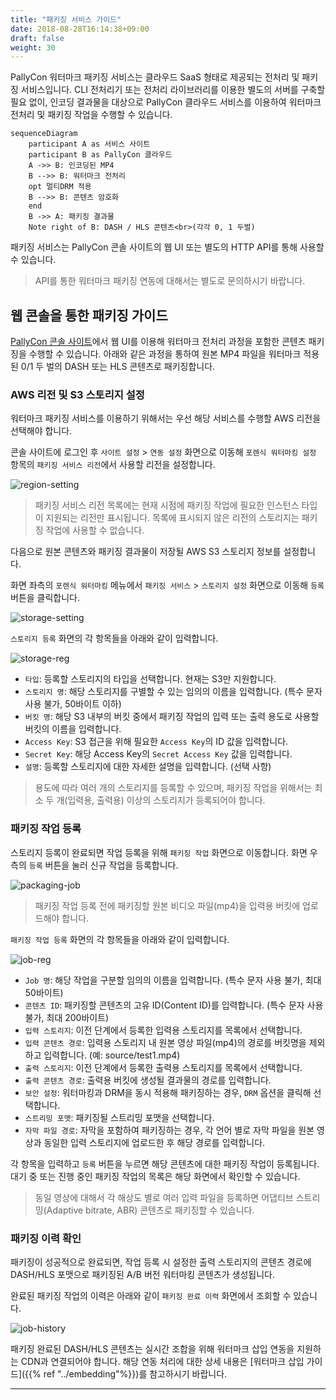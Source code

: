 ```yaml
---
title: "패키징 서비스 가이드"
date: 2018-08-28T16:14:38+09:00
draft: false
weight: 30
---
```


PallyCon 워터마크 패키징 서비스는 클라우드 SaaS 형태로 제공되는 전처리 및 패키징 서비스입니다. CLI 전처리기 또는 전처리 라이브러리를 이용한 별도의 서버를 구축할 필요 없이, 인코딩 결과물을 대상으로 PallyCon 클라우드 서비스를 이용하여 워터마크 전처리 및 패키징 작업을 수행할 수 있습니다.

```mermaid
sequenceDiagram
    participant A as 서비스 사이트
    participant B as PallyCon 클라우드
    A ->> B: 인코딩된 MP4
    B -->> B: 워터마크 전처리
    opt 멀티DRM 적용
    B -->> B: 콘텐츠 암호화
    end
    B ->> A: 패키징 결과물
    Note right of B: DASH / HLS 콘텐츠<br>(각각 0, 1 두벌)
```

패키징 서비스는 PallyCon 콘솔 사이트의 웹 UI 또는 별도의 HTTP API를 통해 사용할 수 있습니다.

> API를 통한 워터마크 패키징 연동에 대해서는 별도로 문의하시기 바랍니다.

## 웹 콘솔을 통한 패키징 가이드

[PallyCon 콘솔 사이트](https://console.pallycon.com)에서 웹 UI를 이용해 워터마크 전처리 과정을 포함한 콘텐츠 패키징을 수행할 수 있습니다. 아래와 같은 과정을 통하여 원본 MP4 파일을 워터마크 적용된 0/1 두 벌의 DASH 또는 HLS 콘텐츠로 패키징합니다.

### AWS 리전 및 S3 스토리지 설정

워터마크 패키징 서비스를 이용하기 위해서는 우선 해당 서비스를 수행할 AWS 리전을 선택해야 합니다. 

콘솔 사이트에 로그인 후 `사이트 설정` > `연동 설정` 화면으로 이동해 `포렌식 워터마킹 설정` 항목의 `패키징 서비스 리전`에서 사용할 리전을 설정합니다.

![region-setting](/docs/images/fw-settings-ko.png)

> 패키징 서비스 리전 목록에는 현재 시점에 패키징 작업에 필요한 인스턴스 타입이 지원되는 리전만 표시됩니다. 목록에 표시되지 않은 리전의 스토리지는 패키징 작업에 사용할 수 없습니다.

다음으로 원본 콘텐츠와 패키징 결과물이 저장될 AWS S3 스토리지 정보를 설정합니다.

화면 좌측의 `포렌식 워터마킹` 메뉴에서 `패키징 서비스` > `스토리지 설정` 화면으로 이동해 `등록` 버튼을 클릭합니다.

![storage-setting](/docs/images/fw-storage-setting-ko.png)

`스토리지 등록` 화면의 각 항목들을 아래와 같이 입력합니다.

![storage-reg](/docs/images/fw-storage-reg-ko.png)

- `타입`: 등록할 스토리지의 타입을 선택합니다. 현재는 S3만 지원합니다.
- `스토리지 명`: 해당 스토리지를 구별할 수 있는 임의의 이름을 입력합니다. (특수 문자 사용 불가, 50바이트 이하)
- `버킷 명`: 해당 S3 내부의 버킷 중에서 패키징 작업의 입력 또는 출력 용도로 사용할 버킷의 이름을 입력합니다.
- `Access Key`: S3 접근을 위해 필요한 `Access Key`의 ID 값을 입력합니다.
- `Secret Key`: 해당 Access Key의 `Secret Access Key` 값을 입력합니다.
- `설명`: 등록할 스토리지에 대한 자세한 설명을 입력합니다. (선택 사항)

> 용도에 따라 여러 개의 스토리지를 등록할 수 있으며, 패키징 작업을 위해서는 최소 두 개(입력용, 출력용) 이상의 스토리지가 등록되어야 합니다.

### 패키징 작업 등록

스토리지 등록이 완료되면 작업 등록을 위해 `패키징 작업` 화면으로 이동합니다. 화면 우측의 `등록` 버튼을 눌러 신규 작업을 등록합니다.

![packaging-job](/docs/images/fw-packaging-job-ko.png)

> 패키징 작업 등록 전에 패키징할 원본 비디오 파일(mp4)을 입력용 버킷에 업로드해야 합니다.

`패키징 작업 등록` 화면의 각 항목들을 아래와 같이 입력합니다.

![job-reg](/docs/images/fw-job-registration-ko.png)

- `Job 명`: 해당 작업을 구분할 임의의 이름을 입력합니다. (특수 문자 사용 불가, 최대 50바이트)
- `콘텐츠 ID`: 패키징할 콘텐츠의 고유 ID(Content ID)를 입력합니다. (특수 문자 사용 불가, 최대 200바이트)
- `입력 스토리지`: 이전 단계에서 등록한 입력용 스토리지를 목록에서 선택합니다.
- `입력 콘텐츠 경로`: 입력용 스토리지 내 원본 영상 파일(mp4)의 경로를 버킷명을 제외하고 입력합니다. (예: source/test1.mp4)
- `출력 스토리지`: 이전 단계에서 등록한 출력용 스토리지를 목록에서 선택합니다.
- `출력 콘텐츠 경로`: 출력용 버킷에 생성될 결과물의 경로를 입력합니다.
- `보안 설정`: 워터마킹과 DRM을 동시 적용해 패키징하는 경우, `DRM` 옵션을 클릭해 선택합니다.
- `스트리밍 포맷`: 패키징될 스트리밍 포맷을 선택합니다.
- `자막 파일 경로`: 자막을 포함하여 패키징하는 경우, 각 언어 별로 자막 파일을 원본 영상과 동일한 입력 스토리지에 업로드한 후 해당 경로를 입력합니다.

각 항목을 입력하고 `등록` 버튼을 누르면 해당 콘텐츠에 대한 패키징 작업이 등록됩니다. 대기 중 또는 진행 중인 패키징 작업의 목록은 해당 화면에서 확인할 수 있습니다.

> 동일 영상에 대해서 각 해상도 별로 여러 입력 파일을 등록하면 어댑티브 스트리밍(Adaptive bitrate, ABR) 콘텐츠로 패키징할 수 있습니다.

### 패키징 이력 확인

패키징이 성공적으로 완료되면, 작업 등록 시 설정한 출력 스토리지의 콘텐츠 경로에 DASH/HLS 포맷으로 패키징된 A/B 버전 워터마킹 콘텐츠가 생성됩니다.

완료된 패키징 작업의 이력은 아래와 같이 `패키징 완료 이력` 화면에서 조회할 수 있습니다.

![job-history](/docs/images/fw-job-history-ko.png)

패키징 완료된 DASH/HLS 콘텐츠는 실시간 조합을 위해 워터마크 삽입 연동을 지원하는 CDN과 연결되어야 합니다. 해당 연동 처리에 대한 상세 내용은 [워터마크 삽입 가이드]({{% ref "../embedding"%}})를 참고하시기 바랍니다.

***
